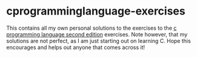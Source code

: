 # cprogramminglanguage-exercises
This contains all my own personal solutions to the exercises to the <a href="http://amzn.to/2i2rck0">c programming language second edition<a/> exercises. Note however, that my solutions are not perfect, as I am just starting out on learning C. Hope this encourages and helps out anyone that comes across it!
